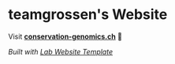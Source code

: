 
# teamgrossen's Website

Visit **[conservation-genomics.ch](https://conservation-genomics.ch)** 🚀

_Built with [Lab Website Template](https://greene-lab.gitbook.io/lab-website-template-docs)_


